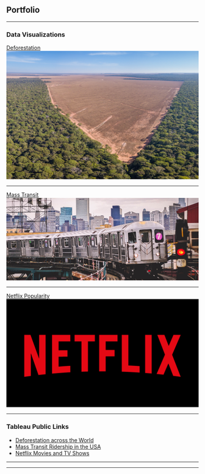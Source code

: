 ## Portfolio

---

### Data Visualizations

[Deforestation](/Deforestation.md)
<img src="Deforest.jpg?raw=true"/>

---
[Mass Transit](/MassTransit.md)
<img src="masstransit.jpg?raw=true"/>

---
[Netflix Popularity](http://example.com/)
<img src="netflix-logo.webp?raw=true"/>

---

### Tableau Public Links

- [Deforestation across the World](http://example.com/)
- [Mass Transit Ridership in the USA](http://example.com/)
- [Netflix Movies and TV Shows](http://example.com/)

---




---
